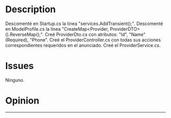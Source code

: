 # Description
Descomenté en Startup.cs la linea "services.AddTransient<ProviderService>();".
Descomenté en ModelProfile.cs la línea "CreateMap<Provider, ProviderDTO>().ReverseMap();".
Creé ProviderDto.cs con atributos: "Id", "Name"(Required), "Phone".
Creé el ProviderController.cs con todas sus acciones correspondientes requeridos en el anunciado.
Creé el ProviderService.cs.

# Issues

Ninguno.

# Opinion

---
